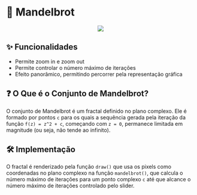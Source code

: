# 🌌 Mandelbrot
<p align="center">
<img src="https://i.ibb.co/xs8j5qP/Recording2024-06-16225851-ezgif-com-video-to-gif-converter.gif">
</p>

## ✨ Funcionalidades
- Permite zoom in e zoom out
- Permite controlar o número máximo de iterações
- Efeito panorâmico, permitindo percorrer pela representação gráfica

## ❓ O Que é o Conjunto de Mandelbrot?
O conjunto de Mandelbrot é um fractal definido no plano complexo. Ele é formado por pontos `c` para os quais a sequência gerada pela iteração da função `f(z) = z^2 + c`, começando com `z = 0`, permanece limitada em magnitude (ou seja, não tende ao infinito). 

## 🛠️ Implementação
O fractal é renderizado pela função `draw()` que usa os pixels como coordenadas no plano complexo na função `mandelbrot()`, que calcula o número máximo de iterações para um ponto complexo `c` até que alcance o número máximo de iterações controlado pelo slider. 
